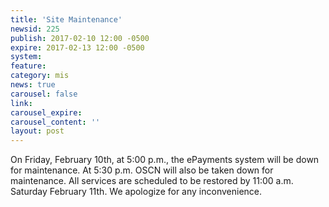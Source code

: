 ```yaml
---
title: 'Site Maintenance'
newsid: 225
publish: 2017-02-10 12:00 -0500
expire: 2017-02-13 12:00 -0500
system: 
feature: 
category: mis
news: true
carousel: false
link: 
carousel_expire: 
carousel_content: ''
layout: post
---
```

<p>On Friday, February 10th, at 5:00 p.m., the ePayments system will be down for maintenance.  At 5:30 p.m. OSCN will also be taken down for maintenance.  All services are scheduled to be restored by 11:00 a.m. Saturday February 11th.  We apologize for any inconvenience.</p>